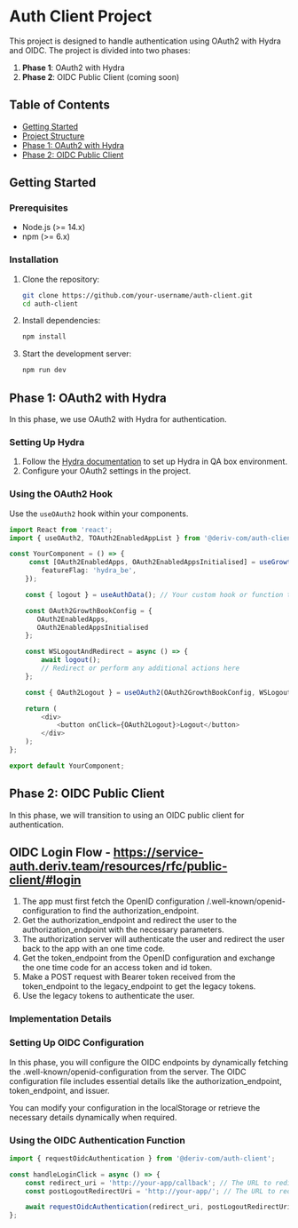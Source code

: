 # Auth Client Project

This project is designed to handle authentication using OAuth2 with Hydra and OIDC. The project is divided into two phases:

1. **Phase 1**: OAuth2 with Hydra
2. **Phase 2**: OIDC Public Client (coming soon)

## Table of Contents

-   [Getting Started](#getting-started)
-   [Project Structure](#project-structure)
-   [Phase 1: OAuth2 with Hydra](#phase-1-oauth2-with-hydra)
-   [Phase 2: OIDC Public Client](#phase-2-oidc-public-client)

## Getting Started

### Prerequisites

-   Node.js (>= 14.x)
-   npm (>= 6.x)

### Installation

1. Clone the repository:

    ```sh
    git clone https://github.com/your-username/auth-client.git
    cd auth-client
    ```

2. Install dependencies:

    ```sh
    npm install
    ```

3. Start the development server:
    ```sh
    npm run dev
    ```

## Phase 1: OAuth2 with Hydra

In this phase, we use OAuth2 with Hydra for authentication.

### Setting Up Hydra

1. Follow the [Hydra documentation](https://service-auth.deriv.team/resources/hydra-qa-setup/) to set up Hydra in QA box environment.
2. Configure your OAuth2 settings in the project.

### Using the OAuth2 Hook

Use the `useOAuth2` hook within your components.

```typescript
import React from 'react';
import { useOAuth2, TOAuth2EnabledAppList } from '@deriv-com/auth-client';

const YourComponent = () => {
     const [OAuth2EnabledApps, OAuth2EnabledAppsInitialised] = useGrowthbookGetFeatureValue<TOAuth2EnabledAppList>({
        featureFlag: 'hydra_be',
    });

    const { logout } = useAuthData(); // Your custom hook or function to handle logout

    const OAuth2GrowthBookConfig = {
       OAuth2EnabledApps,
       OAuth2EnabledAppsInitialised
    };

    const WSLogoutAndRedirect = async () => {
        await logout();
        // Redirect or perform any additional actions here
    };

    const { OAuth2Logout } = useOAuth2(OAuth2GrowthBookConfig, WSLogoutAndRedirect);

    return (
        <div>
            <button onClick={OAuth2Logout}>Logout</button>
        </div>
    );
};

export default YourComponent;

```

## Phase 2: OIDC Public Client

In this phase, we will transition to using an OIDC public client for authentication.

## OIDC Login Flow - https://service-auth.deriv.team/resources/rfc/public-client/#login

1. The app must first fetch the OpenID configuration /.well-known/openid-configuration to find the authorization_endpoint.
2. Get the authorization_endpoint and redirect the user to the authorization_endpoint with the necessary parameters.
3. The authorization server will authenticate the user and redirect the user back to the app with an one time code.
4. Get the token_endpoint from the OpenID configuration and exchange the one time code for an access token and id token.
5. Make a POST request with Bearer token received from the token_endpoint to the legacy_endpoint to get the legacy tokens.
6. Use the legacy tokens to authenticate the user.

### Implementation Details

### Setting Up OIDC Configuration

In this phase, you will configure the OIDC endpoints by dynamically fetching the .well-known/openid-configuration from the server. The OIDC configuration file includes essential details like the authorization_endpoint, token_endpoint, and issuer.

You can modify your configuration in the localStorage or retrieve the necessary details dynamically when required.

### Using the OIDC Authentication Function

```typescript
import { requestOidcAuthentication } from '@deriv-com/auth-client';

const handleLoginClick = async () => {
    const redirect_uri = 'http://your-app/callback'; // The URL to redirect to after successful login
    const postLogoutRedirectUri = 'http://your-app/'; // The URL to redirect to after logging out

    await requestOidcAuthentication(redirect_uri, postLogoutRedirectUri); // If successful, the user will be redirected to the redirectUri
};
```

